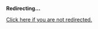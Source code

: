 <!DOCTYPE html>
<html>
<head>
<title>Redirecting...</title>
<link rel="canonical" href="http://blog.jle.im/entry/inside-my-world-ode-to-functor-and-monad.html.md"/>
<meta http-equiv="content-type" content="text/html; charset=utf-8" />
<script>
(function(i,s,o,g,r,a,m){i['GoogleAnalyticsObject']=r;i[r]=i[r]||function(){
(i[r].q=i[r].q||[]).push(arguments)},i[r].l=1*new Date();a=s.createElement(o),
m=s.getElementsByTagName(o)[0];a.async=1;a.src=g;m.parentNode.insertBefore(a,m)
})(window,document,'script','//www.google-analytics.com/analytics.js','ga');
ga('create', { trackingId: 'UA-443711-8', cookieDomain: 'jle.im', redirect: 'http://blog.jle.im/entry/inside-my-world-ode-to-functor-and-monad.html.md'});
ga('send', { hitType: 'pageview', hitCallback: function() { document.location.href = 'http://blog.jle.im/entry/inside-my-world-ode-to-functor-and-monad.html.md'; } });
</script>
</head>
<body>
  <p><strong>Redirecting...</strong></p>
  <p><a href='http://blog.jle.im/entry/inside-my-world-ode-to-functor-and-monad.html.md'>Click here if you are not redirected.</a></p>
  <script>
    setTimeout(function() { document.location.href = 'http://blog.jle.im/entry/inside-my-world-ode-to-functor-and-monad.html.md'; }, 1000);
  </script>
</body>
</html>
